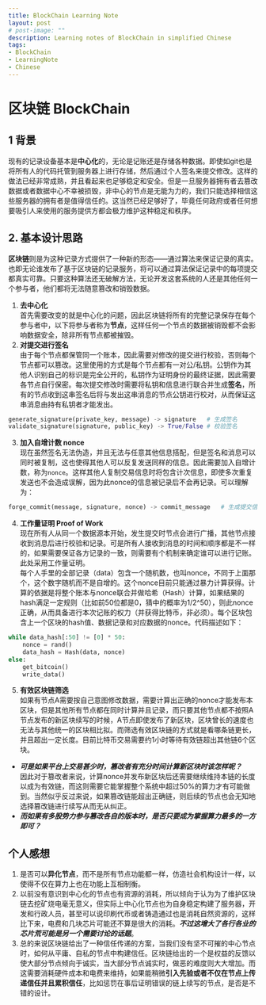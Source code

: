 ```yaml
---
title: BlockChain Learning Note
layout: post
# post-image: ""
description: Learning notes of BlockChain in simplified Chinese
tags:
- BlockChain
- LearningNote
- Chinese
---
```

# 区块链 BlockChain
## 1 背景
现有的记录设备基本是**中心化**的，无论是记账还是存储各种数据。即使如git也是将所有人的代码托管到服务器上进行存储，然后通过个人签名来提交修改。这样的做法已经非常成熟，并且看起来也足够稳定和安全。但是一旦服务器拥有者去篡改数据或者数据中心不幸被损毁，非中心的节点是无能为力的，我们只能选择相信这些服务器的拥有者是值得信任的。这当然已经足够好了，毕竟任何政府或者任何想要吸引人来使用的服务提供方都会极力维护这种稳定和秩序。
## 2. 基本设计思路
**区块链**则是为这种记录方式提供了一种新的形态——通过算法来保证记录的真实。也即无论谁发布了基于区块链的记录服务，将可以通过算法保证记录中的每项提交都真实可靠。只要这种算法还无破解方法，无论开发这套系统的人还是其他任何一个参与者，他们都将无法随意篡改和销毁数据。
1. **去中心化**  
首先需要改变的就是中心化的问题，因此区块链将所有的完整记录保存在每个参与者中，以下将参与者称为**节点**，这样任何一个节点的数据被销毁都不会影响数据安全，除非所有节点都被摧毁。
2. **对提交进行签名**  
由于每个节点都保管同一个账本，因此需要对修改的提交进行校验，否则每个节点都可以篡改。这里使用的方式是每个节点都有一对公/私钥。公钥作为其他人识别自己的标识是完全公开的，私钥作为证明身份的最终证据，因此需要各节点自行保密。每次提交修改时需要将私钥和信息进行联合并生成**签名**，所有的节点收到这串签名后将与发出这串消息的节点公钥进行校对，从而保证这串消息由持有私钥者才能发出。
```python
generate_signature(private_key, message) -> signature   # 生成签名
validate_signature(signature, public_key) -> True/False # 校验签名
```
3. **加入自增计数 nonce**  
现在虽然签名无法伪造，并且无法与任意其他信息搭配，但是签名和消息可以同时被复制，这也使得其他人可以反复发送同样的信息。因此需要加入自增计数，称为`nonce`。这样其他人复制交易信息时将包含计次信息，即使多次重复发送也不会造成误解，因为此nonce的信息被记录后不会再记录。可以理解为：
```python
forge_commit(message, signature, nonce) -> commit_message   # 生成提交信息
```
4. **工作量证明 Proof of Work**  
现在所有人从同一个数据源本开始，发生提交时节点会进行广播，其他节点接收到消息后进行校验和记录。可是所有人接收到消息的时间和顺序都是不一样的，如果需要保证各方记录的一致，则需要有个机制来确定谁可以进行记账。此处采用工作量证明。  
每个人手里的全部记录（data）包含一个随机数，也叫nonce，不同于上面那个，这个数字随机而不是自增的。这个nonce目前只能通过暴力计算获得。计算的依据是将整个账本与nonce联合并做哈希（Hash）计算，如果结果的hash满足一定规则（比如前50位都是0，猜中的概率为1/2^50），则此nonce正确，从而具备进行本次记账的权力（并获得比特币，非必须）。每个区块包含上一个区块的hash值、数据记录和对应数据的nonce。代码描述如下：
```python
while data_hash[:50] != [0] * 50:
    nonce = rand()
    data_hash = Hash(data, nonce)
else:
    get_bitcoin()
    write_data()
```
5. **有效区块链筛选**  
如果有节点A需要按自己意图修改数据，需要计算出正确的nonce才能发布本区块，但是其他所有节点都在同时计算并且记录，而只要其他节点都不按照A节点发布的新区块续写的时候，A节点即使发布了新区块，区块曾长的速度也无法与其他统一的区块相比拟。而筛选有效区块链的方式就是看哪条链更长，并且超出一定长度。目前比特币交易需要约1小时等待有效链超出其他链6个区块。<br>
- ***可是如果平台上交易甚少时，篡改者有充分时间计算新区块时该怎样呢？***  
因此对于篡改者来说，计算nonce并发布新区块后还需要继续维持本链的长度以成为有效链，而这则需要它能掌握整个系统中超过50%的算力才有可能做到。当然似乎反过来说，如果篡改链能超出正确链，则后续的节点也会无知地选择篡改链进行续写从而无从纠正。  
- ***而如果有多股势力参与篡改各自的版本时，是否只要成为掌握算力最多的一方即可？***

## 个人感想
1. 是否可以**异化节点**，而不是所有节点功能都一样，仿造社会机构设计一样，以使得不仅在算力上也在功能上互相制衡。
2. 以前没有意识到中心化的节点也有资源的消耗，所以倾向于认为为了维护区块链去挖矿烧电毫无意义，但实际上中心化节点也为自身稳定构建了服务器，开发和行政人员，甚至可以说印刷代币或者铸造通过也是消耗自然资源的，这样比下来，电费和几块芯片可能还不算是很大的消耗。***不过这增大了各行各业的芯片荒可能是另一个需要讨论的话题***。
3. 总的来说区块链给出了一种信任传递的方案，当我们没有坚不可摧的中心节点时，如何从平庸、自私的节点中构建信任。区块链给出的一个是权益的反馈以使大部分节点倾向于诚实，当大部分节点诚实时，做恶的难度则大大增加。而这需要消耗硬件成本和电费来维持，如果能稍微**引入先验或者不仅在节点上传递信任并且累积信任**，比如惩罚在事后证明错误的链上续写的节点，是否是不错的设计。
